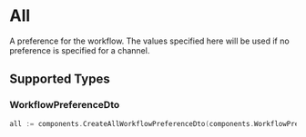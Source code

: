# All

A preference for the workflow. The values specified here will be used if no preference is specified for a channel.


## Supported Types

### WorkflowPreferenceDto

```go
all := components.CreateAllWorkflowPreferenceDto(components.WorkflowPreferenceDto{/* values here */})
```

